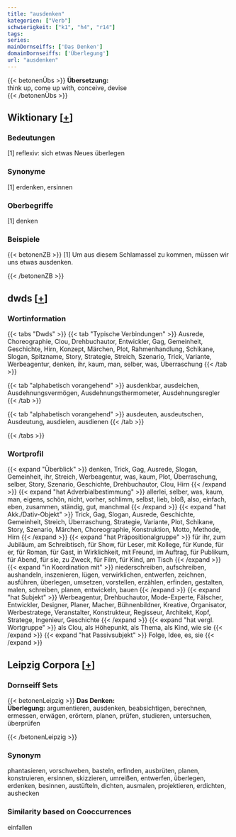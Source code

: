 ```yaml
---
title: "ausdenken"
kategorien: ["Verb"]
schwierigkeit: ["k1", "h4", "r14"]
tags:
series:
mainDornseiffs: ['Das Denken']
domainDornseiffs: ['Überlegung']
url: "ausdenken"
---
```


{{< betonenÜbs >}}
**Übersetzung:**  
think up, come up with, conceive, devise  
{{< /betonenÜbs >}}

## Wiktionary [[+](https://de.wiktionary.org/wiki/ausdenken)]

### Bedeutungen
[1] reflexiv: sich etwas Neues überlegen  

### Synonyme
[1] erdenken, ersinnen  

### Oberbegriffe
[1] denken  

### Beispiele
{{< betonenZB >}}
[1] Um aus diesem Schlamassel zu kommen, müssen wir uns etwas ausdenken.  

{{< /betonenZB >}}


## dwds [[+](https://www.dwds.de/wb/ausdenken)]

### Wortinformation
{{< tabs "Dwds" >}}
{{< tab "Typische Verbindungen" >}}
Ausrede, Choreographie, Clou, Drehbuchautor, Entwickler, Gag, Gemeinheit, Geschichte, Hirn, Konzept, Märchen, Plot, Rahmenhandlung, Schikane, Slogan, Spitzname, Story, Strategie, Streich, Szenario, Trick, Variante, Werbeagentur, denken, ihr, kaum, man, selber, was, Überraschung
{{< /tab >}}

{{< tab "alphabetisch vorangehend" >}}
ausdenkbar, ausdeichen, Ausdehnungsvermögen, Ausdehnungsthermometer, Ausdehnungsregler
{{< /tab >}}

{{< tab "alphabetisch vorangehend" >}}
ausdeuten, ausdeutschen, Ausdeutung, ausdielen, ausdienen
{{< /tab >}}

{{< /tabs >}}

### Wortprofil
{{< expand "Überblick" >}} denken, Trick, Gag, Ausrede, Slogan, Gemeinheit, ihr, Streich, Werbeagentur, was, kaum, Plot, Überraschung, selber, Story, Szenario, Geschichte, Drehbuchautor, Clou, Hirn {{< /expand >}}
{{< expand "hat Adverbialbestimmung" >}} allerlei, selber, was, kaum, man, eigens, schön, nicht, vorher, schlimm, selbst, lieb, bloß, also, einfach, eben, zusammen, ständig, gut, manchmal {{< /expand >}}
{{< expand "hat Akk./Dativ-Objekt" >}} Trick, Gag, Slogan, Ausrede, Geschichte, Gemeinheit, Streich, Überraschung, Strategie, Variante, Plot, Schikane, Story, Szenario, Märchen, Choreographie, Konstruktion, Motto, Methode, Hirn {{< /expand >}}
{{< expand "hat Präpositionalgruppe" >}} für ihr, zum Jubiläum, am Schreibtisch, für Show, für Leser, mit Kollege, für Kunde, für er, für Roman, für Gast, in Wirklichkeit, mit Freund, im Auftrag, für Publikum, für Abend, für sie, zu Zweck, für Film, für Kind, am Tisch {{< /expand >}}
{{< expand "in Koordination mit" >}} niederschreiben, aufschreiben, aushandeln, inszenieren, lügen, verwirklichen, entwerfen, zeichnen, ausführen, überlegen, umsetzen, vorstellen, erzählen, erfinden, gestalten, malen, schreiben, planen, entwickeln, bauen {{< /expand >}}
{{< expand "hat Subjekt" >}} Werbeagentur, Drehbuchautor, Mode-Experte, Fälscher, Entwickler, Designer, Planer, Macher, Bühnenbildner, Kreative, Organisator, Werbestratege, Veranstalter, Konstrukteur, Regisseur, Architekt, Kopf, Stratege, Ingenieur, Geschichte {{< /expand >}}
{{< expand "hat vergl. Wortgruppe" >}} als Clou, als Höhepunkt, als Thema, als Kind, wie sie {{< /expand >}}
{{< expand "hat Passivsubjekt" >}} Folge, Idee, es, sie {{< /expand >}}

## Leipzig Corpora [[+](https://corpora.uni-leipzig.de/en/res?word=ausdenken&corpusId=deu_newscrawl-public_2018)]

### Dornseiff Sets
{{< betonenLeipzig >}}
**Das Denken:**  
**Überlegung:** argumentieren, ausdenken, beabsichtigen, berechnen, ermessen, erwägen, erörtern, planen, prüfen, studieren, untersuchen, überprüfen  

{{< /betonenLeipzig >}}

### Synonym
phantasieren, vorschweben, basteln, erfinden, ausbrüten, planen, konstruieren, ersinnen, skizzieren, umreißen, entwerfen, überlegen, erdenken, besinnen, austüfteln, dichten, ausmalen, projektieren, erdichten, aushecken


### Similarity based on Cooccurrences
einfallen


